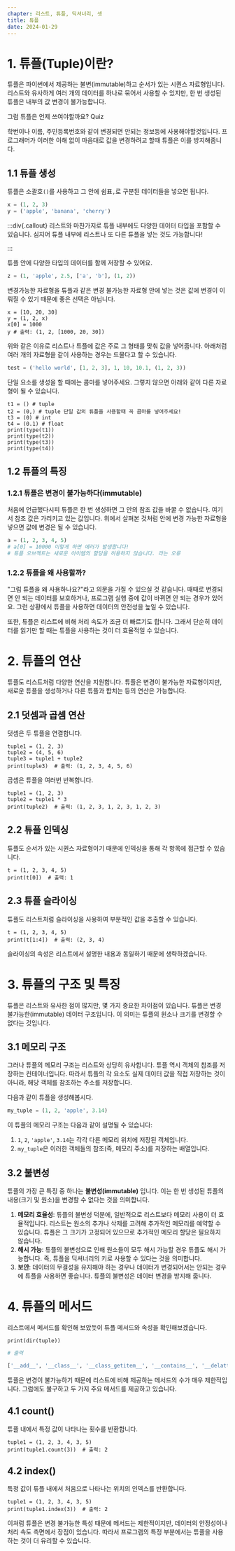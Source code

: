 ```yaml
---
chapter: 리스트, 튜플, 딕셔너리, 셋
title: 튜플
date: 2024-01-29
---
```


# 1. 튜플(Tuple)이란?

튜플은 파이썬에서 제공하는 불변(immutable)하고 순서가 있는 시퀀스 자료형입니다. 리스트와 유사하게 여러 개의 데이터를 하나로 묶어서 사용할 수 있지만, 한 번 생성된 튜플은 내부의 값 변경이 불가능합니다.

그럼 튜플은 언제 쓰여야할까요? Quiz

학번이나 이름, 주민등록번호와 같이 변경되면 안되는 정보등에 사용해야할것입니다. 프로그래머가 이러한 이해 없이 마음대로 값을 변경하려고 할때 튜플은 이를 방지해줍니다.

## 1.1 튜플 생성

튜플은 소괄호`()`를 사용하고 그 안에 쉼표`,`로 구분된 데이터들을 넣으면 됩니다.

```python
x = (1, 2, 3)
y = ('apple', 'banana', 'cherry')
```

:::div{.callout}
리스트와 마찬가지로 튜플 내부에도 다양한 데이터 타입을 포함할 수 있습니다. 심지어 튜플 내부에 리스트나 또 다른 튜플을 넣는 것도 가능합니다!

:::

튜플 안에 다양한 타입의 데이터를 함께 저장할 수 있어요.

```python
z = (1, 'apple', 2.5, ['a', 'b'], (1, 2))
```

변경가능한 자료형을 튜플과 같은 변경 불가능한 자료형 안에 넣는 것은 값에 변경이 이뤄질 수 있기 때문에 좋은 선택은 아닙니다.

```python-exec
x = [10, 20, 30]
y = (1, 2, x)
x[0] = 1000
y # 출력: (1, 2, [1000, 20, 30])
```

위와 같은 이유로 리스트나 튜플에 값은 주로 그 형태를 맞춰 값을 넣어줍니다. 아래처럼 여러 개의 자료형을 같이 사용하는 경우는 드물다고 할 수 있습니다.

```python
test = ('hello world', [1, 2, 3], 1, 10, 10.1, (1, 2, 3))
```

단일 요소를 생성을 할 때에는 콤마를 넣어주세요. 그렇지 않으면 아래와 같이 다른 자료형이 될 수 있습니다.

```python-exec
t1 = () # tuple
t2 = (0,) # tuple 단일 값의 튜플을 사용할때 꼭 콤마를 넣어주세요!
t3 = (0) # int
t4 = (0.1) # float
print(type(t1))
print(type(t2))
print(type(t3))
print(type(t4))
```

## 1.2 튜플의 특징

### 1.2.1 튜플은 변경이 불가능하다(immutable)

처음에 언급했다시피 튜플은 한 번 생성하면 그 안의 참조 값을 바꿀 수 없습니다. 여기서 참조 값은 가리키고 있는 값입니다. 위에서 살펴본 것처럼 안에 변경 가능한 자료형을 넣으면 값에 변경은 될 수 있습니다.

```python
a = (1, 2, 3, 4, 5)
# a[0] = 10000 이렇게 하면 에러가 발생합니다!
# 튜플 오브젝트는 새로운 아이템의 할당을 허용하지 않습니다. 라는 오류
```

### 1.2.2 튜플을 왜 사용할까?

"그럼 튜플을 왜 사용하나요?"라고 의문을 가질 수 있으실 것 같습니다. 때때로 변경되면 안 되는 데이터를 보호하거나, 프로그램 실행 중에 값이 바뀌면 안 되는 경우가 있어요. 그런 상황에서 튜플을 사용하면 데이터의 안전성을 높일 수 있습니다.

또한, 튜플은 리스트에 비해 처리 속도가 조금 더 빠르기도 합니다. 그래서 단순히 데이터를 읽기만 할 때는 튜플을 사용하는 것이 더 효율적일 수 있습니다.

# 2. 튜플의 연산

튜플도 리스트처럼 다양한 연산을 지원합니다. 튜플은 변경이 불가능한 자료형이지만, 새로운 튜플을 생성하거나 다른 튜플과 합치는 등의 연산은 가능합니다.

## 2.1 덧셈과 곱셈 연산

덧셈은 두 튜플을 연결합니다.

```python-exec
tuple1 = (1, 2, 3)
tuple2 = (4, 5, 6)
tuple3 = tuple1 + tuple2
print(tuple3)  # 출력: (1, 2, 3, 4, 5, 6)
```

곱셈은 튜플을 여러번 반복합니다.

```python-exec
tuple1 = (1, 2, 3)
tuple2 = tuple1 * 3
print(tuple2)  # 출력: (1, 2, 3, 1, 2, 3, 1, 2, 3)
```

## 2.2 튜플 인덱싱

튜플도 순서가 있는 시퀀스 자료형이기 때문에 인덱싱을 통해 각 항목에 접근할 수 있습니다.

```python-exec
t = (1, 2, 3, 4, 5)
print(t[0])  # 출력: 1
```

## 2.3 튜플 슬라이싱

튜플도 리스트처럼 슬라이싱을 사용하여 부분적인 값을 추출할 수 있습니다.

```python-exec
t = (1, 2, 3, 4, 5)
print(t[1:4])  # 출력: (2, 3, 4)
```

슬라이싱의 속성은 리스트에서 설명한 내용과 동일하기 때문에 생략하겠습니다.

# 3. 튜플의 구조 및 특징

튜플은 리스트와 유사한 점이 많지만, 몇 가지 중요한 차이점이 있습니다. 튜플은 변경 불가능한(immutable) 데이터 구조입니다. 이 의미는 튜플의 원소나 크기를 변경할 수 없다는 것입니다.

## 3.1 메모리 구조

그러나 튜플의 메모리 구조는 리스트와 상당히 유사합니다. 튜플 역시 객체의 참조를 저장하는 컨테이너입니다. 따라서 튜플의 각 요소도 실제 데이터 값을 직접 저장하는 것이 아니라, 해당 객체를 참조하는 주소를 저장합니다.

다음과 같이 튜플을 생성해봅시다.

```python
my_tuple = (1, 2, 'apple', 3.14)
```

이 튜플의 메모리 구조는 다음과 같이 설명될 수 있습니다:

1. `1`, `2`, `'apple'`, `3.14`는 각각 다른 메모리 위치에 저장된 객체입니다.
2. `my_tuple`은 이러한 객체들의 참조(즉, 메모리 주소)를 저장하는 배열입니다.
<!-- 
그림으로 표현하면 아래와 같습니다.

(그림 추가 예정) -->

## 3.2 불변성

튜플의 가장 큰 특징 중 하나는 **불변성(immutable)** 입니다. 이는 한 번 생성된 튜플의 내용(크기 및 원소)을 변경할 수 없다는 것을 의미합니다.

1. **메모리 효율성**: 튜플의 불변성 덕분에, 일반적으로 리스트보다 메모리 사용이 더 효율적입니다. 리스트는 원소의 추가나 삭제를 고려해 추가적인 메모리를 예약할 수 있습니다. 튜플은 그 크기가 고정되어 있으므로 추가적인 메모리 할당은 필요하지 않습니다.
2. **해시 가능**: 튜플의 불변성으로 인해 원소들이 모두 해시 가능할 경우 튜플도 해시 가능합니다. 즉, 튜플을 딕셔너리의 키로 사용할 수 있다는 것을 의미합니다.
3. **보안**: 데이터의 무결성을 유지해야 하는 경우나 데이터가 변경되어서는 안되는 경우에 튜플을 사용하면 좋습니다. 튜플의 불변성은 데이터 변경을 방지해 줍니다.

# 4. 튜플의 메서드

리스트에서 메서드를 확인해 보았듯이 튜플 메서드와 속성을 확인해보겠습니다.

```python-exec
print(dir(tuple))
```

```python
# 출력

['__add__', '__class__', '__class_getitem__', '__contains__', '__delattr__', '__dir__', '__doc__', '__eq__', '__format__', '__ge__', '__getattribute__', '__getitem__', '__getnewargs__', '__gt__', '__hash__', '__init__', '__init_subclass__', '__iter__', '__le__', '__len__', '__lt__', '__mul__', '__ne__', '__new__', '__reduce__', '__reduce_ex__', '__repr__', '__rmul__', '__setattr__', '__sizeof__', '__str__', '__subclasshook__', 'count', 'index']
```

튜플은 변경이 불가능하기 때문에 리스트에 비해 제공하는 메서드의 수가 매우 제한적입니다. 그럼에도 불구하고 두 가지 주요 메서드를 제공하고 있습니다.

## 4.1 count()

튜플 내에서 특정 값이 나타나는 횟수를 반환합니다.

```python-exec
tuple1 = (1, 2, 3, 4, 3, 5)
print(tuple1.count(3))  # 출력: 2
```

## 4.2 index()

특정 값이 튜플 내에서 처음으로 나타나는 위치의 인덱스를 반환합니다.

```python-exec
tuple1 = (1, 2, 3, 4, 3, 5)
print(tuple1.index(3))  # 출력: 2
```

이처럼 튜플은 변경 불가능한 특성 때문에 메서드는 제한적이지만, 데이터의 안정성이나 처리 속도 측면에서 장점이 있습니다. 따라서 프로그램의 특정 부분에서는 튜플을 사용하는 것이 더 유리할 수 있습니다.
